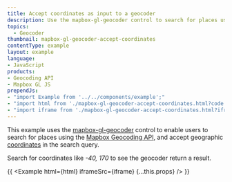 ```yaml
---
title: Accept coordinates as input to a geocoder
description: Use the mapbox-gl-geocoder control to search for places using Mapbox Geocoding API.
topics:
  - Geocoder
thumbnail: mapbox-gl-geocoder-accept-coordinates
contentType: example
layout: example
language:
- JavaScript
products:
- Geocoding API
- Mapbox GL JS
prependJs:
- "import Example from '../../components/example';"
- "import html from './mapbox-gl-geocoder-accept-coordinates.html?code';"
- "import iframe from './mapbox-gl-geocoder-accept-coordinates.html?iframe';"
---
```


This example uses the [mapbox-gl-geocoder](https://github.com/mapbox/mapbox-gl-geocoder) control to enable users to search for places using the [Mapbox Geocoding API](https://docs.mapbox.com/api/search/geocoding/), and accept geographic [coordinates](https://docs.mapbox.com/help/glossary/lat-lon/) in the search query.

Search for coordinates like _-40, 170_ to see the geocoder return a result.

{{ <Example html={html} iframeSrc={iframe} {...this.props} /> }}
